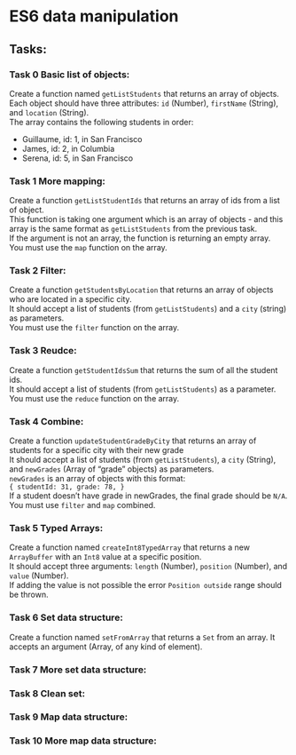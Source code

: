# ES6 data manipulation

## Tasks:

### Task 0 Basic list of objects:
Create a function named `getListStudents` that returns an array of objects.  
Each object should have three attributes: `id` (Number), `firstName` (String), and `location` (String).  
The array contains the following students in order:
* Guillaume, id: 1, in San Francisco
* James, id: 2, in Columbia
* Serena, id: 5, in San Francisco

### Task 1 More mapping:
Create a function `getListStudentIds` that returns an array of ids from a list of object.  
This function is taking one argument which is an array of objects - and this array is the same format as `getListStudents` from the previous task.  
If the argument is not an array, the function is returning an empty array.  
You must use the `map` function on the array.
 

### Task 2 Filter:
Create a function `getStudentsByLocation` that returns an array of objects who are located in a specific city.  
It should accept a list of students (from `getListStudents`) and a `city` (string) as parameters.  
You must use the `filter` function on the array.

### Task 3 Reudce:
Create a function `getStudentIdsSum` that returns the sum of all the student ids.  
It should accept a list of students (from `getListStudents`) as a parameter.  
You must use the `reduce` function on the array.

### Task 4 Combine:
Create a function `updateStudentGradeByCity` that returns an array of students for a specific city with their new grade  
It should accept a list of students (from `getListStudents`), a `city` (String), and `newGrades` (Array of “grade” objects) as parameters.  
`newGrades` is an array of objects with this format:  
`{ studentId: 31, grade: 78, }`  
If a student doesn’t have grade in newGrades, the final grade should be `N/A`.  
You must use `filter` and `map` combined.

### Task 5 Typed Arrays:
Create a function named `createInt8TypedArray` that returns a new `ArrayBuffer` with an `Int8` value at a specific position.  
It should accept three arguments: `length` (Number), `position` (Number), and `value` (Number).  
If adding the value is not possible the error `Position outside` range should be thrown.

### Task 6 Set data structure:
Create a function named `setFromArray` that returns a `Set` from an array.
It accepts an argument (Array, of any kind of element).

### Task 7 More set data structure:
### Task 8 Clean set:
### Task 9 Map data structure:
### Task 10 More map data structure:
